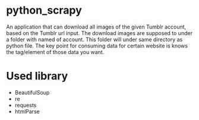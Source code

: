 # python_scrapy

An application that can download all images of the given Tumblr account, based on the Tumblr url input. The download images are supposed to under a folder with named of account. This folder will under same directory as python file.
The key point for consuming data for certain website is knows the tag/element of those data you want.


# Used library
* BeautifulSoup
* re
* requests
* htmlParse
